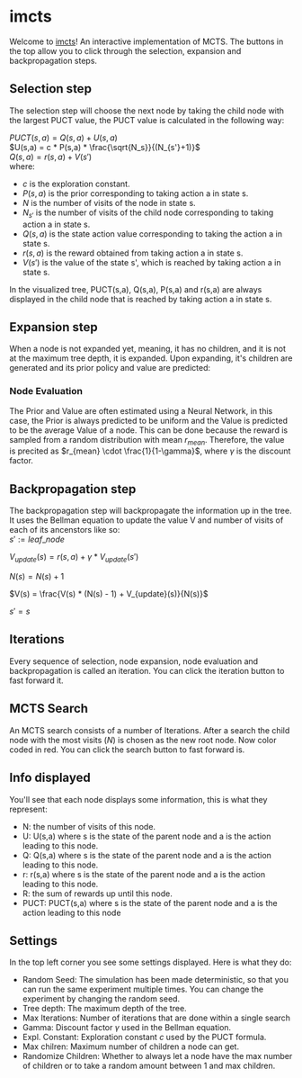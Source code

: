 # imcts

Welcome to [imcts](https://whakamua.github.io/imcts/)! An interactive implementation of MCTS.
The buttons in the top allow you to click through the selection, expansion and
backpropagation steps.

## Selection step
The selection step will choose the next node by taking the child node with the largest PUCT value, the PUCT value is calculated in the following way:

$PUCT(s,a) = Q(s, a) + U(s,a)$<br>
$U(s,a) = c * P(s,a) * \frac{\sqrt{N_s}}{(N_{s'}+1)}$<br>
$Q(s,a) = r(s,a) + V(s')$<br>
where:
- $c$ is the exploration constant.
- $P(s,a)$ is the prior corresponding to taking action a in state s.
- $N$ is the number of visits of the node in state s.
- $N_{s'}$ is the number of visits of the child node corresponding to taking action a in state s.
- $Q(s,a)$ is the state action value corresponding to taking the action a in state s.
- $r(s,a)$ is the reward obtained from taking action a in state s.
- $V(s')$ is the value of the state s', which is reached by taking action a in state s.

In the visualized tree, PUCT(s,a), Q(s,a), P(s,a) and r(s,a) are always displayed in the child node that is reached by taking action a in state s.

## Expansion step
When a node is not expanded yet, meaning, it has no children, and it is not at the maximum tree depth, it is expanded. Upon expanding, it's children are generated and its prior policy and value are predicted:

### Node Evaluation
The Prior and Value are often estimated using a Neural Network, in this case, the Prior is always predicted to be uniform and the Value is predicted to be the average Value of a node. This can be done because the reward is sampled from a random distribution with mean $r_{mean}$. Therefore, the value is precited as $r_{mean} \cdot \frac{1}{1-\gamma}$, where $\gamma$ is the discount factor.

## Backpropagation step
The backpropagation step will backpropagate the information up in the tree. It uses the Bellman equation to update the value V and number of visits of each of its ancenstors like so:<br>
$s' := leaf\_node$

$V_{update}(s) = r(s,a) + \gamma * V_{update}(s')$

$N(s) = N(s) + 1$

$V(s) = \frac{V(s) * (N(s) - 1) + V_{update}(s)}{N(s)}$

$s' = s$

## Iterations
Every sequence of selection, node expansion, node evaluation and backpropagation is called an iteration. You can click the iteration button to fast forward it.

## MCTS Search
An MCTS search consists of a number of Iterations. After a search the child node with the most visits ($N$) is chosen as the new root node. Now color coded in red. You can click the search button to fast forward is.

## Info displayed
You'll see that each node displays some information, this is what they represent:

- N: the number of visits of this node.
- U: U(s,a) where s is the state of the parent node and a is the action leading to this node.
- Q: Q(s,a) where s is the state of the parent node and a is the action leading to this node.
- r: r(s,a) where s is the state of the parent node and a is the action leading to this node.
- R: the sum of rewards up until this node.
- PUCT: PUCT(s,a) where s is the state of the parent node and a is the action leading to this node

## Settings
In the top left corner you see some settings displayed. Here is what they do:
- Random Seed: The simulation has been made deterministic, so that you can run the same experiment multiple times. You can change the experiment by changing the random seed.
- Tree depth: The maximum depth of the tree.
- Max Iterations: Number of iterations that are done within a single search
- Gamma: Discount factor $\gamma$ used in the Bellman equation.
- Expl. Constant: Exploration constant $c$ used by the PUCT formula.
- Max chilren: Maximum number of children a node can get.
- Randomize Children: Whether to always let a node have the max number of children or to take a random amount between 1 and max children.

